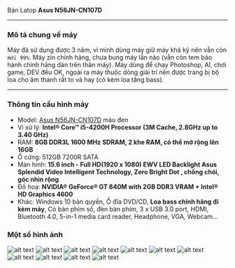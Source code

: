 Bán Latop **Asus N56JN-CN107D**

---

### Mô tả chung về máy
Máy đã sử dụng được 3 năm, vì mình dùng máy giữ máy khá kỹ nên vẫn còn `mới 99%`. Máy zin chính hãng, chưa bung máy lần nào (vẫn còn tem bảo hành chính hãng dán trên thân máy). Máy dùng để chạy Photoshop, AI, chơi game, DEV đều OK, ngoài ra máy thuộc dòng giải trí nên được trang bị bộ loa cho âm thanh rất to và hay (có kèm loa tăng bass).

---

### Thông tin cấu hình máy

- Model: [Asus N56JN-CN107D](https://www.asus.com/Laptops/N56JN/) màu đen
- Vi xử lý: **Intel® Core™ i5-4200H Processor (3M Cache, 2.8GHz up to 3.40 GHz)**
- RAM: **8GB DDR3L 1600 MHz SDRAM, 2 khe RAM, có thể mở rộng lên 16GB**
- Ổ cứng: 512GB 7200R SATA
- Màn hình: **15.6 inch - Full HD(1920 x 1080) EWV LED Backlight Asus Splendid Video Intelligent Technology, Zero Bright Dot , chống chói, góc nhìn rộng**
- Đồ hoạ: **NVIDIA® GeForce® GT 840M with 2GB DDR3 VRAM + Intel® HD Graphics 4600**
- Khác: Windows 10 bản quyền, Ổ đĩa DVD/CD, **Loa bass chính hãng đi kèm máy**, Có bàn phím số, đèn bàn phím, 3 x USB 3.0 port, HDMI, Bluetooth 4.0, 5-in-1 media card reader, Headphone, VGA, Webcam...


### Một số hình ảnh

![alt text][1]
![alt text][2]
![alt text][3]
![alt text][4]
![alt text][5]
![alt text][6]
![alt text][7]
![alt text][8]
![alt text][9]
![alt text][10]
![alt text][11]

[1]: ./images/1.jpg "Hình 01"
[2]: ./images/2.jpg "Hình 02"
[3]: ./images/3.jpg "Hình 03"
[4]: ./images/4.jpg "Hình 04"
[5]: ./images/5.JPG "Hình 05"
[6]: ./images/6.JPG "Hình 06"
[7]: ./images/7.jpg "Hình 07"
[8]: ./images/8.jpg "Hình 08"
[9]: ./images/9.jpg "Hình 09"
[10]: ./images/10.jpg "Hình 10"
[11]: ./images/11.jpg "Hình 11"
